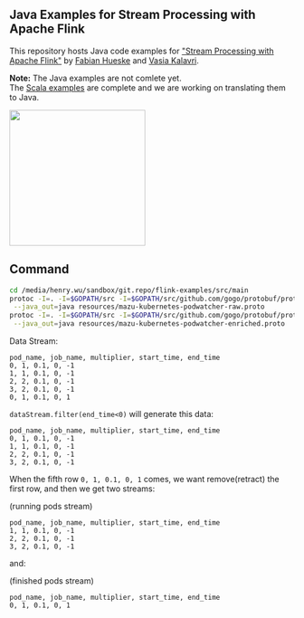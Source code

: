 ## Java Examples for Stream Processing with Apache Flink

This repository hosts Java code examples for ["Stream Processing with Apache Flink"](http://shop.oreilly.com/product/0636920057321.do) by [Fabian Hueske](https://twitter.com/fhueske) and [Vasia Kalavri](https://twitter.com/vkalavri).

**Note:** The Java examples are not comlete yet. <br>
The [Scala examples](https://github.com/streaming-with-flink/examples-scala) are complete and we are working on translating them to Java.

<a href="http://shop.oreilly.com/product/0636920057321.do">
  <img width="240" src="https://covers.oreillystatic.com/images/0636920057321/cat.gif">
</a>


## Command

```bash
cd /media/henry.wu/sandbox/git.repo/flink-examples/src/main
protoc -I=. -I=$GOPATH/src -I=$GOPATH/src/github.com/gogo/protobuf/protobuf \
 --java_out=java resources/mazu-kubernetes-podwatcher-raw.proto
protoc -I=. -I=$GOPATH/src -I=$GOPATH/src/github.com/gogo/protobuf/protobuf \
 --java_out=java resources/mazu-kubernetes-podwatcher-enriched.proto
```


Data Stream:
```
pod_name, job_name, multiplier, start_time, end_time
0, 1, 0.1, 0, -1
1, 1, 0.1, 0, -1
2, 2, 0.1, 0, -1
3, 2, 0.1, 0, -1
0, 1, 0.1, 0, 1
```

`dataStream.filter(end_time<0)` will generate this data:

```$xslt
pod_name, job_name, multiplier, start_time, end_time
0, 1, 0.1, 0, -1
1, 1, 0.1, 0, -1
2, 2, 0.1, 0, -1
3, 2, 0.1, 0, -1
```

When the fifth row `0, 1, 0.1, 0, 1` comes, we want remove(retract) the first row, and then we get two streams:

(running pods stream)
```$xslt
pod_name, job_name, multiplier, start_time, end_time
1, 1, 0.1, 0, -1
2, 2, 0.1, 0, -1
3, 2, 0.1, 0, -1
```

and:

(finished pods stream)
```$xslt
pod_name, job_name, multiplier, start_time, end_time
0, 1, 0.1, 0, 1
```